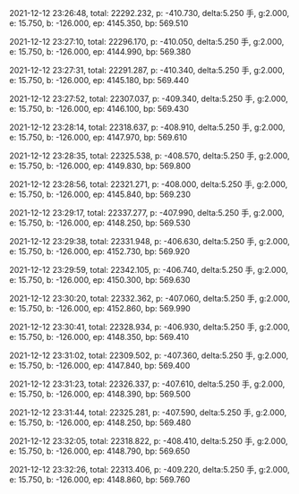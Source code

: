 2021-12-12 23:26:48, total: 22292.232, p: -410.730, delta:5.250 手, g:2.000, e: 15.750, b: -126.000, ep: 4145.350, bp: 569.510

2021-12-12 23:27:10, total: 22296.170, p: -410.050, delta:5.250 手, g:2.000, e: 15.750, b: -126.000, ep: 4144.990, bp: 569.380

2021-12-12 23:27:31, total: 22291.287, p: -410.340, delta:5.250 手, g:2.000, e: 15.750, b: -126.000, ep: 4145.180, bp: 569.440

2021-12-12 23:27:52, total: 22307.037, p: -409.340, delta:5.250 手, g:2.000, e: 15.750, b: -126.000, ep: 4146.100, bp: 569.430

2021-12-12 23:28:14, total: 22318.637, p: -408.910, delta:5.250 手, g:2.000, e: 15.750, b: -126.000, ep: 4147.970, bp: 569.610

2021-12-12 23:28:35, total: 22325.538, p: -408.570, delta:5.250 手, g:2.000, e: 15.750, b: -126.000, ep: 4149.830, bp: 569.800

2021-12-12 23:28:56, total: 22321.271, p: -408.000, delta:5.250 手, g:2.000, e: 15.750, b: -126.000, ep: 4145.840, bp: 569.230

2021-12-12 23:29:17, total: 22337.277, p: -407.990, delta:5.250 手, g:2.000, e: 15.750, b: -126.000, ep: 4148.250, bp: 569.530

2021-12-12 23:29:38, total: 22331.948, p: -406.630, delta:5.250 手, g:2.000, e: 15.750, b: -126.000, ep: 4152.730, bp: 569.920

2021-12-12 23:29:59, total: 22342.105, p: -406.740, delta:5.250 手, g:2.000, e: 15.750, b: -126.000, ep: 4150.300, bp: 569.630

2021-12-12 23:30:20, total: 22332.362, p: -407.060, delta:5.250 手, g:2.000, e: 15.750, b: -126.000, ep: 4152.860, bp: 569.990

2021-12-12 23:30:41, total: 22328.934, p: -406.930, delta:5.250 手, g:2.000, e: 15.750, b: -126.000, ep: 4148.350, bp: 569.410

2021-12-12 23:31:02, total: 22309.502, p: -407.360, delta:5.250 手, g:2.000, e: 15.750, b: -126.000, ep: 4147.840, bp: 569.400

2021-12-12 23:31:23, total: 22326.337, p: -407.610, delta:5.250 手, g:2.000, e: 15.750, b: -126.000, ep: 4148.390, bp: 569.500

2021-12-12 23:31:44, total: 22325.281, p: -407.590, delta:5.250 手, g:2.000, e: 15.750, b: -126.000, ep: 4148.250, bp: 569.480

2021-12-12 23:32:05, total: 22318.822, p: -408.410, delta:5.250 手, g:2.000, e: 15.750, b: -126.000, ep: 4148.790, bp: 569.650

2021-12-12 23:32:26, total: 22313.406, p: -409.220, delta:5.250 手, g:2.000, e: 15.750, b: -126.000, ep: 4148.860, bp: 569.760